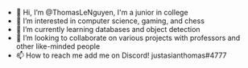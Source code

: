 - 👋 Hi, I’m @ThomasLeNguyen, I'm a junior in college
- 👀 I’m interested in computer science, gaming, and chess
- 🌱 I’m currently learning databases and object detection
- 💞️ I’m looking to collaborate on various projects with professors and other like-minded people
- 📫 How to reach me add me on Discord! justasianthomas#4777

<!---
ThomasLeNguyen/ThomasLeNguyen is a ✨ special ✨ repository because its `README.md` (this file) appears on your GitHub profile.
You can click the Preview link to take a look at your changes.
--->
